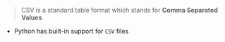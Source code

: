 > CSV is a standard table format which stands for **Comma Separated Values** 

- Python has built-in support for `CSV` files 
